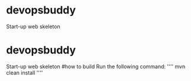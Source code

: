# devopsbuddy
Start-up web skeleton
# devopsbuddy
Start-up web skeleton
#how to build
Run the  following command:
''''
mvn clean install
''''
